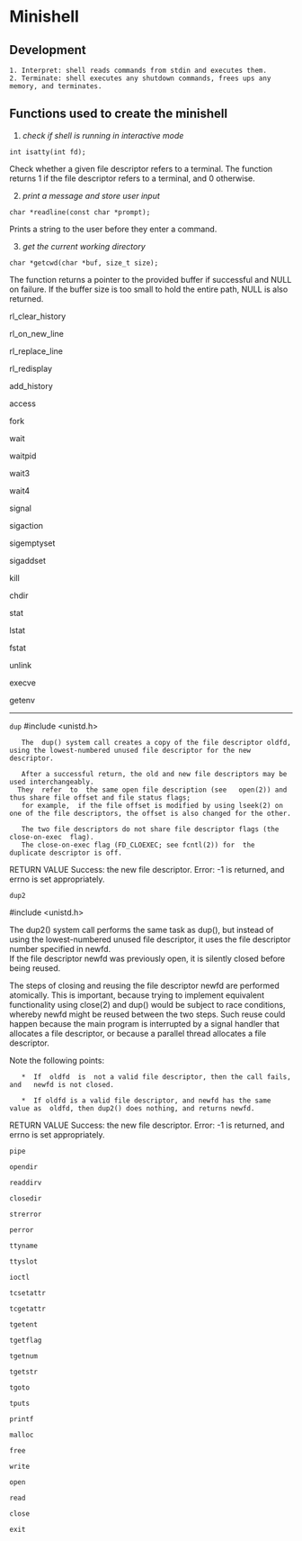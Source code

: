 # Minishell
## Development
```
1. Interpret: shell reads commands from stdin and executes them.
2. Terminate: shell executes any shutdown commands, frees ups any memory, and terminates.
```

## Functions used to create the minishell
1. _check if shell is running in interactive mode_
```
int isatty(int fd);
```
Check whether a given file descriptor refers to a terminal.
The function returns 1 if the file descriptor refers to a terminal, and 0 otherwise.

2. _print a message and store user input_
```
char *readline(const char *prompt);
```
Prints a string to the user before they enter a command. 

3. _get the current working directory_
```
char *getcwd(char *buf, size_t size);
```
The function returns a pointer to the provided buffer if successful and NULL on failure.
If the buffer size is too small to hold the entire path, NULL is also returned.

rl_clear_history

rl_on_new_line

rl_replace_line

rl_redisplay

add_history

access

fork

wait

waitpid

wait3

wait4

signal

sigaction

sigemptyset

sigaddset

kill

chdir

stat

lstat

fstat

unlink

execve

getenv
_______


```dup```
#include <unistd.h>

       The  dup() system call creates a copy of the file descriptor oldfd, using the lowest-numbered unused file descriptor for the new descriptor.

       After a successful return, the old and new file descriptors may be used interchangeably.  
      They  refer  to  the same open file description (see   open(2)) and thus share file offset and file status flags;
       for example,  if the file offset is modified by using lseek(2) on one of the file descriptors, the offset is also changed for the other.

       The two file descriptors do not share file descriptor flags (the close-on-exec  flag).
       The close-on-exec flag (FD_CLOEXEC; see fcntl(2)) for  the duplicate descriptor is off.
RETURN VALUE
       Success:  the new file descriptor. 
       Error: -1 is returned, and errno is set appropriately.



```dup2```

#include <unistd.h>

 The dup2() system call performs the same task as dup(), but instead  of    using  the lowest-numbered unused file descriptor,
 it uses the file descriptor number specified in newfd.  
If the file descriptor  newfd  was   previously open, it is silently closed before being reused.

 The  steps  of  closing  and reusing the file descriptor newfd are performed atomically. 
  This is  important,  because  trying  to  implement  equivalent  functionality  using close(2) and dup() would be subject to  race conditions,
  whereby newfd might be reused between the  two  steps.
   Such  reuse  could  happen because the main program is interrupted by a   signal handler that allocates a file descriptor,
   or because a  parallel  thread allocates a file descriptor.

  Note the following points:

       *  If  oldfd  is  not a valid file descriptor, then the call fails, and   newfd is not closed.

       *  If oldfd is a valid file descriptor, and newfd has the same value as  oldfd, then dup2() does nothing, and returns newfd.
          
RETURN VALUE
       Success:  the new file descriptor. 
       Error: -1 is returned, and errno is set appropriately.
       

```pipe```

```opendir```

```readdirv```

```closedir```

```strerror```

```perror```

```ttyname```

```ttyslot```

```ioctl```

```tcsetattr```

```tcgetattr```

```tgetent```

```tgetflag```

```tgetnum```

```tgetstr```

```tgoto```

```tputs```

```printf```

```malloc```

```free```

```write```

```open```

```read```

```close```

```exit```
